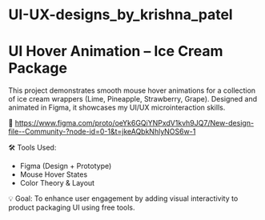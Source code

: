 # UI-UX-designs_by_krishna_patel
# UI Hover Animation – Ice Cream Package

This project demonstrates smooth mouse hover animations for a collection of ice cream wrappers (Lime, Pineapple, Strawberry, Grape). Designed and animated in Figma, it showcases my UI/UX microinteraction skills.

🔗 https://www.figma.com/proto/oeYk6GQiYNPxdV1kvh9JQ7/New-design-file--Community-?node-id=0-1&t=jkeAQbkNhlyNOS6w-1

🛠 Tools Used:
- Figma (Design + Prototype)
- Mouse Hover States
- Color Theory & Layout

💡 Goal:
To enhance user engagement by adding visual interactivity to product packaging UI using free tools.
